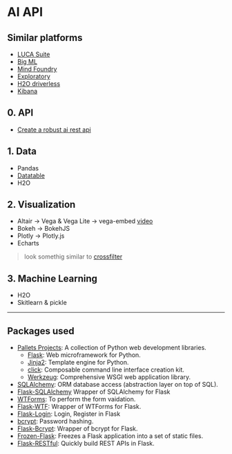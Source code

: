 # AI API



## Similar platforms
- [LUCA Suite]()
- [Big ML](https://bigml.com)
- [Mind Foundry](https://www.mindfoundry.ai)
- [Exploratory](https://exploratory.io)
- [H2O driverless](https://www.h2o.ai/products/h2o-driverless-ai)
- [Kibana](https://www.elastic.co/es/products/kibana)



## 0. API
- [Create a robust ai rest api](https://medium.com/dataswati-garage/create-a-robust-ai-rest-api-71a8050ce314)


## 1. Data
- Pandas
- [Datatable](https://datatable.readthedocs.io)
- H2O


## 2. Visualization

- Altair -> Vega & Vega Lite -> vega-embed [video](https://www.youtube.com/watch?v=4L568emKOvs)
- Bokeh -> BokehJS
- Plotly -> Plotly.js
- Echarts

> look somethig similar to [crossfilter](http://crossfilter.github.io/crossfilter/)


## 3. Machine Learning
- H2O
- Skitlearn & pickle


---

## Packages used

- [Pallets Projects](https://palletsprojects.com/):   A collection of Python web development libraries.
    - [Flask](http://flask.pocoo.org/):                 Web microframework for Python.
    - [Jinja2](http://jinja.pocoo.org/docs):            Template engine for Python.
    - [click](https://click.palletsprojects.com):       Composable command line interface creation kit.
    - [Werkzeug](https://werkzeug.palletsprojects.com): Comprehensive WSGI web application library.
- [SQLAlchemy](https://www.sqlalchemy.org/):                       ORM database access (abstraction layer on top of SQL).
- [Flask-SQLAlchemy](https://flask-sqlalchemy.palletsprojects.com) Wrapper of SQLAlchemy for Flask
- [WTForms](https://wtforms.readthedocs.io):                       To perform the form vaidation.
- [Flask-WTF](https://flask-wtf.readthedocs.io):                   Wrapper of WTForms for Flask.
- [Flask-Login](https://flask-login.readthedocs.io):               Login, Register in Flask 
- [bcrypt](https://github.com/pyca/bcrypt/):                       Password hashing.
- [Flask-Bcrypt](https://flask-bcrypt.readthedocs.io):             Wrapper of bcrypt for Flask.
- [Frozen-Flask](https://pythonhosted.org/Frozen-Flask/):          Freezes a Flask application into a set of static files.
- [Flask-RESTful](https://flask-restful.readthedocs.io):           Quickly build REST APIs in Flask.